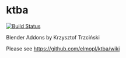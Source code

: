 # ktba

[![Build Status](https://travis-ci.org/elmopl/ktba.svg?branch=master)](https://travis-ci.org/elmopl/ktba)

Blender Addons by Krzysztof Trzciński

Please see https://github.com/elmopl/ktba/wiki
